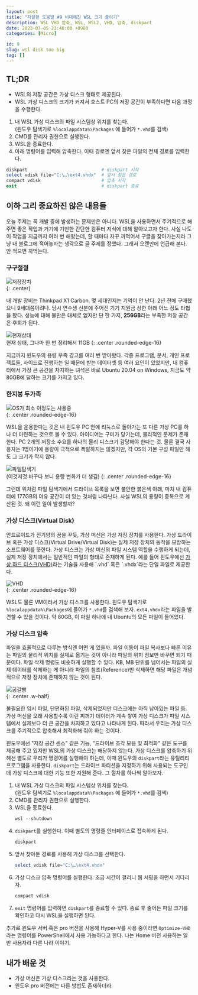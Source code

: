```yaml
---
layout: post
title: "자잘한 도움말 #9 비대해진 WSL 크기 줄이기"
description: WSL VHD 압축, WSL, WSL2, VHD, 압축, diskpart
date: 2023-07-05 23:46:00 +0900
categories: [Micro]

id: 9
slug: wsl disk too big
tag: []
---
```


## TL;DR

- WSL의 저장 공간은 가상 디스크 형태로 제공된다.
- WSL 가상 디스크의 크기가 커져서 호스트 PC의 저장 공간이 부족하다면 다음 과정을 수행한다.  

1. 내 WSL 가상 디스크의 파일 시스템상 위치를 찾는다.  
   (윈도우 탐색기로 `%localappdata%\Packages` 에 들어가 `*.vhd`를 검색)
2. CMD를 관리자 권한으로 실행한다.
3. WSL을 종료한다.
4. 아래 명령어를 입력해 압축한다. 이때 경로엔 앞서 찾은 파일의 전체 경로를 입력한다.

```powershell
diskpart                            # diskpart 시작
select vdisk file="C:\…\ext4.vhdx"  # 앞서 찾은 경로
compact vdisk                       # 압축 시작
exit                                # diskpart 종료
```

## 이하 그리 중요하진 않은 내용들

오늘 주제는 꼭 개발 중에 발생하는 문제만은 아니다. WSL을 사용하면서 주기적으로 해주면 좋은 작업과 거기에 기반한 간단한 컴퓨터 지식에 대해 알아보고자 한다. 사실 나도 이 작업을 지금까지 여러 번 해왔는데, 할 때마다 자꾸 까먹어서 구글을 찾아가는지라 그냥 내 블로그에 적어놓자는 생각으로 글 주제를 정했다. 그래서 오랜만에 언급해 본다. 안 적으면 까먹는다.

### 구구절절

![저장장치](https://i.postimg.cc/RCDt8Fmc/storage.jpg)  
{: .center}

내 개발 장비는 Thinkpad X1 Carbon. 몇 세대인지는 기억이 안 난다. 2년 전에 구매했으니 9세대쯤이려나. 당시 연수생 신분에 주어진 기기 지원금 상한 아래 어느 정도 타협을 봤다. 성능에 대해 불만은 대체로 없지만 단 한 가지, **256GB**라는 부족한 저장 공간은 후회가 된다.

![현재상태](https://i.postimg.cc/k4jMhfV7/image.png)  
현재 상태, 그나마 한 번 정리해서 11GB
{: .center .rounded-edge-16}

지금까지 윈도우의 용량 부족 경고를 여러 번 받아왔다. 각종 프로그램, 문서, 개인 프로젝트들, 사이드로 진행하는 일 때문에 받는 데이터셋 등 여러 요인이 있었지만, 내 컴퓨터에서 가장 큰 공간을 차지하는 녀석은 바로 Ubuntu 20.04 on Windows, 지금도 약 80GB에 달하는 크기를 가지고 있다.

### 한지붕 두가족

![OS가 최소 이정도는 사용중](https://i.postimg.cc/Sx0nSs5Y/system-File.png)  
{: .center .rounded-edge-16}

WSL을 운용한다는 것은 내 윈도우 PC 안에 리눅스로 돌아가는 또 다른 가상 PC를 하나 더 마련하는 것으로 볼 수 있다. 아이디어는 구미가 당기는데, 물리적인 문제가 존재한다. PC 2개의 저장소 수요를 하나의 물리 디스크가 감당해야 한다는 것. 물론 결국 사용자는 1명이기에 용량이 극적으로 폭발하지는 않겠지만, 각 OS의 기본 구성 파일만 해도 그 크기가 작지 않다.

![파일탐색기](https://i.postimg.cc/3R85KqzV/image.png)  
(이것저것 바꾸다 보니 용량 변화가 더 생김)
{: .center .rounded-edge-16}

그런데 위처럼 파일 탐색기에서 드라이브 목록을 보면 불안한 붉은색 아래, 마치 내 컴퓨터에 177GB의 여유 공간이 더 있는 것처럼 나타난다. 사실 WSL의 용량이 중복으로 계산된 것. 왜 이런 일이 발생할까?

### 가상 디스크(Virtual Disk)

안드로이드가 전기양의 꿈을 꾸듯, 가상 머신은 가상 저장 장치를 사용한다. 가상 드라이브 혹은 가상 디스크(Virtual Drive/Virtual Disk)는 실제 저장 장치의 동작을 모방하는 소프트웨어를 뜻한다. 가상 디스크는 가상 머신의 파일 시스템 역할을 수행하게 되는데, 실제 저장 장치에서는 일반적인 파일의 형태로 존재하게 된다. 예를 들어 윈도우에선 [가상 하드 디스크(VHD)](https://ko.wikipedia.org/wiki/VHD_(%ED%8C%8C%EC%9D%BC_%ED%8F%AC%EB%A7%B7))라는 기술을 사용해 `.vhd` 혹은 `.vhdx`라는 단일 파일로 제공한다.

![VHD](https://i.postimg.cc/NFxrCtMN/image.png)  
{: .center .rounded-edge-16}

WSL도 물론 VM이라서 가상 디스크를 사용한다. 윈도우 탐색기로 `%localappdata%\Packages`에 들어가 `*.vhd`를 검색해 보자. `ext4.vhdx`라는 파일을 발견할 수 있을 것이다. 약 80GB, 이 파일 하나에 내 Ubuntu의 모든 파일이 들어있다.

### 가상 디스크 압축

파일을 효율적으로 다루는 방식엔 어떤 게 있을까. 파일 이동이 파일 복사보다 빠른 이유는 파일의 물리적 위치를 실제로 옮기는 것이 아니라 파일의 위치 정보만 바꾸면 되기 때문이다. 파일 삭제 명령도 비슷하게 실행할 수 있다. KB, MB 단위를 넘어서는 파일의 실제 데이터를 삭제하는 게 아니라 파일의 참조(Reference)만 삭제하면 해당 파일은 개념적으로 저장 장치에 존재하지 않는 것이 된다.

![공갈빵](https://i.postimg.cc/ydJNSS2X/image.png)  
{: .center .w-half}  

불필요한 임시 파일, 단편화된 파일, 삭제되었지만 디스크에는 아직 남아있는 파일 등. 가상 머신을 오래 사용할수록 이런 찌꺼기 데이터가 계속 쌓여 가상 디스크가 파일 시스템에서 실제보다 더 큰 공간을 차지하고 있다고 나타나게 된다. 따라서 우리는 가상 디스크를 주기적으로 압축해서 최적화해 줘야 하는 것이다.

윈도우에선 "저장 공간 센스" 같은 기능, "드라이브 조각 모음 및 최적화" 같은 도구를 제공해 주고 있지만 WSL의 가상 디스크는 해당하지 않는다. 가상 디스크를 압축하기 위해선 별도로 우리가 명령어를 실행해야 하는데, 이때 윈도우의 `diskpart`라는 유틸리티 프로그램을 사용한다. `diskpart`는 드라이브 파티션을 지정하기 위해 사용되는 도구인데 가상 디스크에 대한 기능 또한 지원해 준다. 그 절차를 하나씩 알아보자.

1. 내 WSL 가상 디스크의 파일 시스템상 위치를 찾는다.  
   (윈도우 탐색기로 `%localappdata%\Packages` 에 들어가 `*.vhd`를 검색)
2. CMD를 관리자 권한으로 실행한다.
3. WSL을 종료한다.
   ```powershell
   wsl --shutdown
   ```
4. `diskpart`를 실행한다. 이때 별도의 명령줄 인터페이스로 접속하게 된다.
   ```powershell
   diskpart
   ```
5. 앞서 찾아둔 경로를 사용해 가상 디스크를 선택한다.
   ```powershell
   select vdisk file="C:\…\ext4.vhdx"
   ```
6. 가상 디스크 압축 명령어를 실행한다. 조금 시간이 걸리니 웹 서핑을 하면서 기다리자.
   ```powershell
   compact vdisk
   ```
7. `exit` 명령어를 입력하면 `diskpart`를 종료할 수 있다. 종료 후 줄어든 파일 크기를 확인하고 다시 WSL을 실행하면 된다.

추가로 윈도우 서버 혹은 pro 버전을 사용해 Hyper-V를 사용 중이라면 `Optimize-VHD` 라는 명령어를 PowerShell에서 사용 가능하다고 한다. 나는 Home 버전 사용하는 일반 사용자라 다른 나라 이야기.

## 내가 배운 것

- 가상 머신은 가상 디스크라는 것을 사용한다.
- 윈도우 pro 버전에는 다른 방법도 존재하더라.
